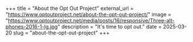 +++
title = "About the Opt Out Project"
external_url = "https://www.optoutproject.net/about-the-opt-out-project/"
image = "https://www.optoutproject.net/media/posts/16/responsive/Three-alt-phones-2016-1-lg.jpg"
description = "It's time to opt out."
date = 2025-03-20
slug = "about-the-opt-out-project"
+++ 